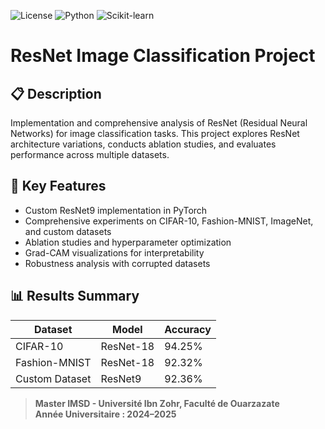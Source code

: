 

![License](https://img.shields.io/badge/license-MIT-blue.svg) ![Python](https://img.shields.io/badge/Python-3.8%2B-green.svg) ![Scikit-learn](https://img.shields.io/badge/Scikit--learn-1.0%2B-orange.svg)
# ResNet Image Classification Project

## 📋 Description
Implementation and comprehensive analysis of ResNet (Residual Neural Networks) for image classification tasks. This project explores ResNet architecture variations, conducts ablation studies, and evaluates performance across multiple datasets.

## 🚀 Key Features
- Custom ResNet9 implementation in PyTorch
- Comprehensive experiments on CIFAR-10, Fashion-MNIST, ImageNet, and custom datasets
- Ablation studies and hyperparameter optimization
- Grad-CAM visualizations for interpretability
- Robustness analysis with corrupted datasets

## 📊 Results Summary
| Dataset | Model | Accuracy | 
|---------|-------|----------|
| CIFAR-10 | ResNet-18 | 94.25% |
| Fashion-MNIST | ResNet-18 | 92.32% |
| Custom Dataset | ResNet9 | 92.36% |

 
  
> **Master IMSD - Université Ibn Zohr, Faculté de Ouarzazate**  
> **Année Universitaire : 2024–2025**
 
 
